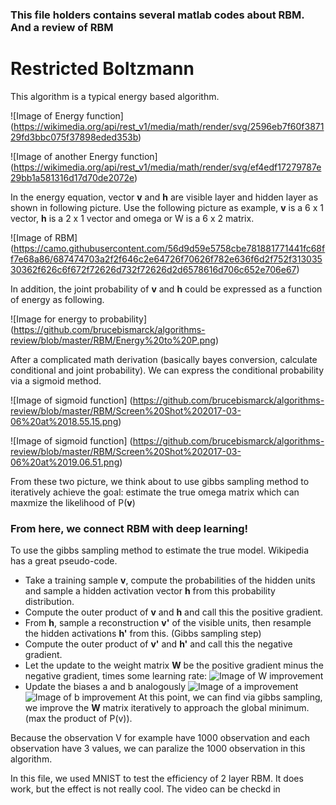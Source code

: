 ### This file holders contains several matlab codes about RBM. And a review of RBM

# Restricted Boltzmann

This algorithm is a typical energy based algorithm.

![Image of Energy function]
(https://wikimedia.org/api/rest_v1/media/math/render/svg/2596eb7f60f387129fd3bbc075f37898eded353b)

![Image of another Energy function]
(https://wikimedia.org/api/rest_v1/media/math/render/svg/ef4edf17279787e29bb1a581316d17d70de2072e)

In the energy equation, vector **v** and **h** are visible layer and hidden layer as shown in following picture. Use the following picture as example, **v** is a 6 x 1 vector, **h** is a 2 x 1 vector and omega or W is a 6 x 2 matrix.

![Image of RBM]
(https://camo.githubusercontent.com/56d9d59e5758cbe781881771441fc68ff7e68a86/687474703a2f2f646c2e64726f70626f782e636f6d2f752f31303530362f626c6f672f72626d732f72626d2d6578616d706c652e706e67)

In addition, the joint probability of **v** and **h** could be expressed as a function of energy as following.

![Image for energy to probability]
(https://github.com/brucebismarck/algorithms-review/blob/master/RBM/Energy%20to%20P.png)

After a complicated math derivation (basically bayes conversion, calculate conditional and joint probability). We can express the conditional probability via a sigmoid method. 

![Image of sigmoid function]
(https://github.com/brucebismarck/algorithms-review/blob/master/RBM/Screen%20Shot%202017-03-06%20at%2018.55.15.png)

![Image of sigmoid function]
(https://github.com/brucebismarck/algorithms-review/blob/master/RBM/Screen%20Shot%202017-03-06%20at%2019.06.51.png)

From these two picture, we think about to use gibbs sampling method to iteratively achieve the goal: estimate the true omega matrix which can maxmize the likelihood of P(**v**)

### From here, we connect RBM with deep learning!
To use the gibbs sampling method to estimate the true model. Wikipedia has a great pseudo-code.

* Take a training sample **v**, compute the probabilities of the hidden units and sample a hidden activation vector **h** from this probability distribution.
* Compute the outer product of **v** and **h** and call this the positive gradient.
* From **h**, sample a reconstruction **v'** of the visible units, then resample the hidden activations **h'** from this. (Gibbs sampling step)
* Compute the outer product of **v'** and **h'** and call this the negative gradient.
* Let the update to the weight matrix **W** be the positive gradient minus the negative gradient, times some learning rate: ![Image of W improvement](https://wikimedia.org/api/rest_v1/media/math/render/svg/4af2af0b8f0522006fef96b3d8a79b007decbf44)
* Update the biases a and b analogously ![Image of a improvement](https://wikimedia.org/api/rest_v1/media/math/render/svg/841914c5dd339996ac500e060c847b40bdb7941f)![Image of b improvement](https://wikimedia.org/api/rest_v1/media/math/render/svg/d0255b0f687bbb0214b4dc97835b187fa69d43ad)
At this point, we can find via gibbs sampling, we improve the **W** matrix iteratively to approach the global minimum. (max the product of P(v)).


Because the observation V for example have 1000 observation and each observation have 3 values, we can paralize the 1000 observation in this algorithm. 



In this file, we used MNIST to test the efficiency of 2 layer RBM. It does work, but the effect is not really cool. The video can be checkd in 

